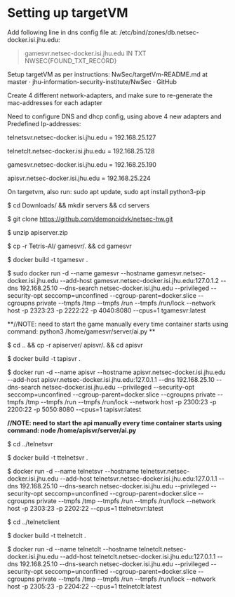 # Setting up targetVM 

Add following line in dns config file at: /etc/bind/zones/db.netsec-docker.isi.jhu.edu:
> gamesvr.netsec-docker.isi.jhu.edu  IN TXT NWSEC{FOUND_TXT_RECORD}

Setup targetVM as per instructions: NwSec/targetVm-README.md at master · jhu-information-security-institute/NwSec · GitHub 

Create 4 different network-adapters, and make sure to re-generate the mac-addresses for each adapter 

Need to configure DNS and dhcp config, using above 4 new adapters and
Predefined Ip-addresses:

telnetsvr.netsec-docker.isi.jhu.edu = 192.168.25.127 

telnetclt.netsec-docker.isi.jhu.edu = 192.168.25.128 

gamesvr.netsec-docker.isi.jhu.edu = 192.168.25.190 

apisvr.netsec-docker.isi.jhu.edu = 192.168.25.224 

On targetvm, also run: sudo apt update, sudo apt install python3-pip 

$ cd Downloads/ && mkdir servers && cd servers 

$ git clone https://github.com/demonoidvk/netsec-hw.git 

$ unzip apiserver.zip

$ cp -r Tetris-AI/ gamesvr/. && cd gamesvr 

$ docker build -t tgamesvr . 

$ sudo docker run -d --name gamesvr --hostname gamesvr.netsec-docker.isi.jhu.edu --add-host gamesvr.netsec-docker.isi.jhu.edu:127.0.1.2 --dns 192.168.25.10 --dns-search netsec-docker.isi.jhu.edu --privileged --security-opt seccomp=unconfined --cgroup-parent=docker.slice --cgroupns private --tmpfs /tmp --tmpfs /run --tmpfs /run/lock --network host -p 2323:23 -p 2222:22 -p 4040:8080 --cpus=1 tgamesvr:latest 

**//NOTE: need to start the game manually every time container starts using command: python3 /home/gamesvr/server/ai.py **

$ cd .. && cp -r apiserver/ apisvr/. && cd apisvr 

$ docker build -t tapisvr . 

$ docker run -d --name apisvr --hostname apisvr.netsec-docker.isi.jhu.edu --add-host apisvr.netsec-docker.isi.jhu.edu:127.0.1.1 --dns 192.168.25.10 --dns-search netsec-docker.isi.jhu.edu --privileged --security-opt seccomp=unconfined --cgroup-parent=docker.slice --cgroupns private --tmpfs /tmp --tmpfs /run --tmpfs /run/lock --network host -p 2300:23 -p 2200:22 -p 5050:8080 --cpus=1 tapisvr:latest 

**//NOTE: need to start the api manually every time container starts using command: node /home/apisvr/server/ai.py**

$ cd ../telnetsvr 

$ docker build -t ttelnetsvr . 

$ docker run -d --name telnetsvr --hostname telnetsvr.netsec-docker.isi.jhu.edu --add-host telnetsvr.netsec-docker.isi.jhu.edu:127.0.1.1 --dns 192.168.25.10 --dns-search netsec-docker.isi.jhu.edu --privileged --security-opt seccomp=unconfined --cgroup-parent=docker.slice --cgroupns private --tmpfs /tmp --tmpfs /run --tmpfs /run/lock --network host -p 2303:23 -p 2202:22 --cpus=1 ttelnetsvr:latest 

$ cd ../telnetclient 

$ docker build -t ttelnetclt . 

$ docker run -d --name telnetclt --hostname telnetclt.netsec-docker.isi.jhu.edu --add-host telnetclt.netsec-docker.isi.jhu.edu:127.0.1.1 --dns 192.168.25.10 --dns-search netsec-docker.isi.jhu.edu --privileged --security-opt seccomp=unconfined --cgroup-parent=docker.slice --cgroupns private --tmpfs /tmp --tmpfs /run --tmpfs /run/lock --network host -p 2305:23 -p 2204:22 --cpus=1 ttelnetclt:latest 
